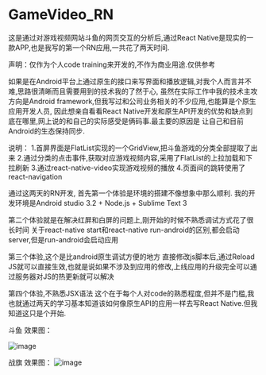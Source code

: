 # GameVideo_RN
这是通过对游戏视频网站斗鱼的网页交互的分析后,通过React Native是现实的一款APP,也是我写的第一个RN应用,一共花了两天时间.
  
声明：仅作为个人code training来开发的,不作为商业用途.仅供参考
  
如果是在Android平台上通过原生的接口来写界面和播放逻辑,对我个人而言并不难,思路很清晰而且需要用到的技术我的了然于心,
虽然在实际工作中我的技术主攻方向是Android framework,但我写过和公司业务相关的不少应用,也能算是个原生应用开发人员,
因此想亲自看看React Native开发和原生API开发的优势和缺点到底在哪里,网上说的和自己的实际感受是俩码事.最主要的原因是
让自己和目前Android的生态保持同步.
  
说明：
  1.首屏界面是FlatList实现的一个GridView,把斗鱼游戏的分类全部提取了出来
  2.通过分类的点击事件,获取对应游戏视频内容,采用了FlatList的上拉加载和下拉刷新
  3.通过react-native-video实现游戏视频的播放
  4.页面间的跳转使用了react-navigation
  
通过这两天的RN开发,
首先第一个体验是环境的搭建不像想象中那么顺利.
    我的开发环境是Android studio 3.2 + Node.js + Sublime Text 3
    
第二个体验就是在解决红屏和白屏的问题上,刚开始的时候不熟悉调试方式花了很长时间
    关于react-native start和react-native run-android的区别,都会启动server,但是run-android会启动应用
    
第三个体验,这个是比android原生调试方便的地方
    直接修改js脚本后,通过Reload JS就可以直接生效,也就是说如果不涉及到应用的修改,上线应用的升级完全可以通过服务器对JS的热更新就可以解决
    
第四个体验,不熟悉JSX语法
    这个在于每个人对code的熟悉程度,但并不是门槛,我也就通过两天的学习基本知道该如何像原生API的应用一样去写React Native.但我知道这只是个开始.
  
斗鱼 效果图：

![image](https://github.com/WoYang/GameVideo_RN/blob/master/work.gif)

战旗 效果图：
![image](http://upload-images.jianshu.io/upload_images/3613947-279a01d4af8638c3?imageMogr2/auto-orient/strip)
